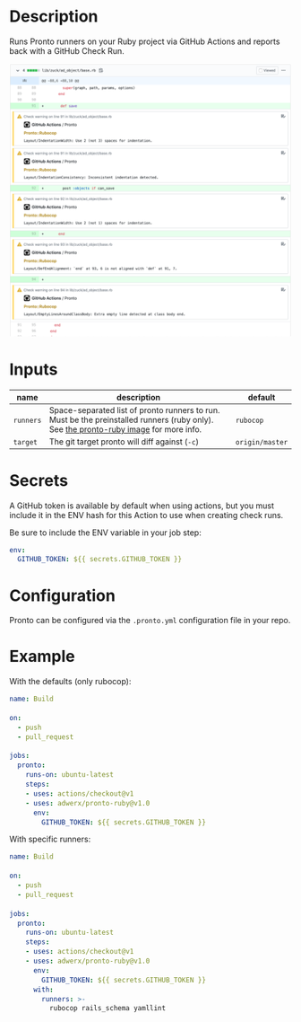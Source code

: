 # Description

Runs Pronto runners on your Ruby project via GitHub Actions and reports back with a GitHub Check Run.

![](static/1.png)


# Inputs

| name | description | default |
| --- | --- | --- |
| `runners` | Space-separated list of pronto runners to run. Must be the preinstalled runners (ruby only). See [the pronto-ruby image](https://github.com/AdWerx/dockerfiles/tree/master/pronto-ruby) for more info. | `rubocop` |
| `target` | The git target pronto will diff against (`-c`) | `origin/master` |

# Secrets

A GitHub token is available by default when using actions, but you must include it in the ENV hash for this Action to use when creating check runs.

Be sure to include the ENV variable in your job step:

```yaml
env:
  GITHUB_TOKEN: ${{ secrets.GITHUB_TOKEN }}
```

# Configuration

Pronto can be configured via the `.pronto.yml` configuration file in your repo.

# Example

With the defaults (only rubocop):

```yaml
name: Build

on:
  - push
  - pull_request

jobs:
  pronto:
    runs-on: ubuntu-latest
    steps:
    - uses: actions/checkout@v1
    - uses: adwerx/pronto-ruby@v1.0
      env:
        GITHUB_TOKEN: ${{ secrets.GITHUB_TOKEN }}

```

With specific runners:

```yaml
name: Build

on:
  - push
  - pull_request

jobs:
  pronto:
    runs-on: ubuntu-latest
    steps:
    - uses: actions/checkout@v1
    - uses: adwerx/pronto-ruby@v1.0
      env:
        GITHUB_TOKEN: ${{ secrets.GITHUB_TOKEN }}
      with:
        runners: >-
          rubocop rails_schema yamllint
```
